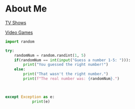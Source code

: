 # About Me


[TV Shows](https://github.com/jckcob/README.md/blob/main/TV%20Shows)

[Video Games](https://github.com/jckcob/README.md/blob/main/video)


```Python
import random

try:
    randomNum = random.randint(1, 5)
    if(randomNum == int(input("Guess a number 1-5: "))):
        print("You guessed the right number!")
    else:
        print("That wasn't the right number.")
        print(f"The real number was: {randomNum}.")

    

except Exception as e:
            print(e)
```


